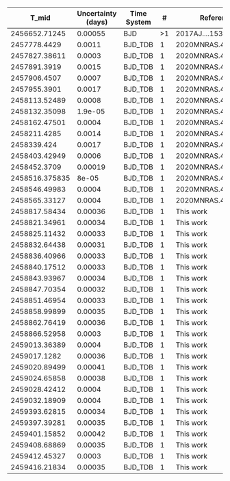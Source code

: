 |T_mid|Uncertainty (days)           |Time System|#                                            |Reference                           |
|-----|-----------------------------|-----------|---------------------------------------------|------------------------------------|
|2456652.71245|0.00055                      |BJD        |>1                                           |2017AJ....153...94C                 |
|2457778.4429|0.0011                       |BJD_TDB    |1                                            |2020MNRAS.491.2760G                 |
|2457827.38611|0.0003                       |BJD_TDB    |1                                            |2020MNRAS.491.2760G                 |
|2457891.3919|0.0015                       |BJD_TDB    |1                                            |2020MNRAS.491.2760G                 |
|2457906.4507|0.0007                       |BJD_TDB    |1                                            |2020MNRAS.491.2760G                 |
|2457955.3901|0.0017                       |BJD_TDB    |1                                            |2020MNRAS.491.2760G                 |
|2458113.52489|0.0008                       |BJD_TDB    |1                                            |2020MNRAS.491.2760G                 |
|2458132.35098|1.9e-05                      |BJD_TDB    |1                                            |2020MNRAS.491.2760G                 |
|2458162.47501|0.0004                       |BJD_TDB    |1                                            |2020MNRAS.491.2760G                 |
|2458211.4285|0.0014                       |BJD_TDB    |1                                            |2020MNRAS.491.2760G                 |
|2458339.424|0.0017                       |BJD_TDB    |1                                            |2020MNRAS.491.2760G                 |
|2458403.42949|0.0006                       |BJD_TDB    |1                                            |2020MNRAS.491.2760G                 |
|2458452.3709|0.00019                      |BJD_TDB    |1                                            |2020MNRAS.491.2760G                 |
|2458516.375835|8e-05                        |BJD_TDB    |1                                            |2020MNRAS.491.2760G                 |
|2458546.49983|0.0004                       |BJD_TDB    |1                                            |2020MNRAS.491.2760G                 |
|2458565.33127|0.0004                       |BJD_TDB    |1                                            |2020MNRAS.491.2760G                 |
|2458817.58434|0.00036                      |BJD_TDB    |1                                            |This work                           |
|2458821.34961|0.00034                      |BJD_TDB    |1                                            |This work                           |
|2458825.11432|0.00033                      |BJD_TDB    |1                                            |This work                           |
|2458832.64438|0.00031                      |BJD_TDB    |1                                            |This work                           |
|2458836.40966|0.00033                      |BJD_TDB    |1                                            |This work                           |
|2458840.17512|0.00033                      |BJD_TDB    |1                                            |This work                           |
|2458843.93967|0.00034                      |BJD_TDB    |1                                            |This work                           |
|2458847.70354|0.00032                      |BJD_TDB    |1                                            |This work                           |
|2458851.46954|0.00033                      |BJD_TDB    |1                                            |This work                           |
|2458858.99899|0.00035                      |BJD_TDB    |1                                            |This work                           |
|2458862.76419|0.00036                      |BJD_TDB    |1                                            |This work                           |
|2458866.52958|0.0003                       |BJD_TDB    |1                                            |This work                           |
|2459013.36389|0.0004                       |BJD_TDB    |1                                            |This work                           |
|2459017.1282|0.00036                      |BJD_TDB    |1                                            |This work                           |
|2459020.89499|0.00041                      |BJD_TDB    |1                                            |This work                           |
|2459024.65858|0.00038                      |BJD_TDB    |1                                            |This work                           |
|2459028.42412|0.0004                       |BJD_TDB    |1                                            |This work                           |
|2459032.18909|0.0004                       |BJD_TDB    |1                                            |This work                           |
|2459393.62815|0.00034                      |BJD_TDB    |1                                            |This work                           |
|2459397.39281|0.00035                      |BJD_TDB    |1                                            |This work                           |
|2459401.15852|0.00042                      |BJD_TDB    |1                                            |This work                           |
|2459408.68869|0.00035                      |BJD_TDB    |1                                            |This work                           |
|2459412.45327|0.0003                       |BJD_TDB    |1                                            |This work                           |
|2459416.21834|0.00035                      |BJD_TDB    |1                                            |This work                           |
